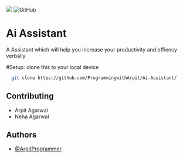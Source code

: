 ![](https://img.shields.io/github/license/ProgrammingwithArpit/Ai-Assistant)
![GitHub](https://img.shields.io/github/followers/ProgrammingwithArpit?label=Follow%20Me%21&style=social)

# Ai Assistant

A Assistant which will help you increase your productivity and effiency verbally 


#Setup:
clone this to your local device
```bash
  git clone https://github.com/ProgrammingwithArpit/Ai-Assistant/
```


## Contributing

- Arpit Agarwal
- Neha Agarwal 

  
## Authors

- [@ArpitProgrammer](https://github.com/ArpitProgrammer/)

  
